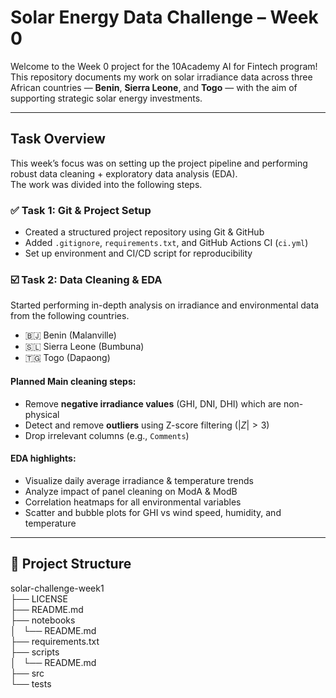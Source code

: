 # Solar Energy Data Challenge – Week 0

Welcome to the Week 0 project for the 10Academy AI for Fintech program!  
This repository documents my work on solar irradiance data across three African countries — **Benin**, **Sierra Leone**, and **Togo** — with the aim of supporting strategic solar energy investments.

---

## Task Overview

This week’s focus was on setting up the project pipeline and performing robust data cleaning + exploratory data analysis (EDA).  
The work was divided into the following steps.

### ✅ Task 1: Git & Project Setup
- Created a structured project repository using Git & GitHub
- Added `.gitignore`, `requirements.txt`, and GitHub Actions CI (`ci.yml`)
- Set up environment and CI/CD script for reproducibility

### ☑️ Task 2: Data Cleaning & EDA
Started performing in-depth analysis on irradiance and environmental data from the following countries.
- 🇧🇯 Benin (Malanville)
- 🇸🇱 Sierra Leone (Bumbuna)
- 🇹🇬 Togo (Dapaong)

#### Planned Main cleaning steps:
- Remove **negative irradiance values** (GHI, DNI, DHI) which are non-physical
- Detect and remove **outliers** using Z-score filtering ($|Z| > 3$)
- Drop irrelevant columns (e.g., `Comments`)

#### EDA highlights:
- Visualize daily average irradiance & temperature trends
- Analyze impact of panel cleaning on ModA & ModB
- Correlation heatmaps for all environmental variables
- Scatter and bubble plots for GHI vs wind speed, humidity, and temperature

---

## 📁 Project Structure

solar-challenge-week1 <br>
├── LICENSE <br>
├── README.md <br>
├── notebooks <br>
│   └── README.md <br>
├── requirements.txt <br>
├── scripts <br>
│   └── README.md <br>
├── src <br>
└── tests <br>

